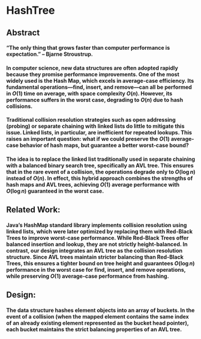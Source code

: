 # HashTree
## Abstract
#### “The only thing that grows faster than computer performance is expectation.” – Bjarne Stroustrup.

#### In computer science, new data structures are often adopted rapidly because they promise performance improvements. One of the most widely used is the Hash Map, which excels in average-case efficiency. Its fundamental operations—find, insert, and remove—can all be performed in $O(1)$ time on average, with space complexity $O(n)$. However, its performance suffers in the worst case, degrading to $O(n)$ due to hash collisions.

#### Traditional collision resolution strategies such as open addressing (probing) or separate chaining with linked lists do little to mitigate this issue. Linked lists, in particular, are inefficient for repeated lookups. This raises an important question: what if we could preserve the $O(1)$ average-case behavior of hash maps, but guarantee a better worst-case bound?

#### The idea is to replace the linked list traditionally used in separate chaining with a balanced binary search tree, specifically an AVL tree. This ensures that in the rare event of a collision, the operations degrade only to $O(\log n)$ instead of $O(n)$. In effect, this hybrid approach combines the strengths of hash maps and AVL trees, achieving $O(1)$ average performance with $O(\log n)$ guaranteed in the worst case.

## Related Work: 
#### Java’s HashMap standard library implements collision resolution using linked lists, which were later optimized by replacing them with Red-Black Trees to improve worst-case performance. While Red-Black Trees offer balanced insertion and lookup, they are not strictly height-balanced. In contrast, our design integrates an AVL tree as the collision resolution structure. Since AVL trees maintain stricter balancing than Red-Black Trees, this ensures a tighter bound on tree height and guarantees $O(\log n)$ performance in the worst case for find, insert, and remove operations, while preserving $O(1)$ average-case performance from hashing.

## Design:
#### The data structure hashes element objects into an array of buckets. In the event of a collision (when the mapped element contains the same index of an already existing element represented as the bucket head pointer), each bucket maintains the strict balancing properties of an AVL tree. 

![]()
